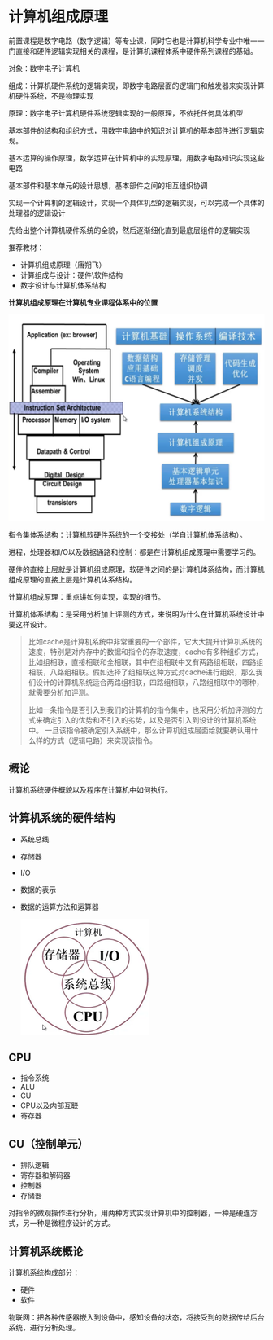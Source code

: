 # 计算机组成原理

前置课程是数字电路（数字逻辑）等专业课，同时它也是计算机科学专业中唯一一门直接和硬件逻辑实现相关的课程，是计算机课程体系中硬件系列课程的基础。

 

对象：数字电子计算机

组成：计算机硬件系统的逻辑实现，即数字电路层面的逻辑门和触发器来实现计算机硬件系统，不是物理实现

原理：数字电子计算机硬件系统逻辑实现的一般原理，不依托任何具体机型



基本部件的结构和组织方式，用数字电路中的知识对计算机的基本部件进行逻辑实现。

基本运算的操作原理，数学运算在计算机中的实现原理，用数字电路知识实现这些电路

基本部件和基本单元的设计思想，基本部件之间的相互组织协调

实现一个计算机的逻辑设计，实现一个具体机型的逻辑实现，可以完成一个具体的处理器的逻辑设计

先给出整个计算机硬件系统的全貌，然后逐渐细化直到最底层组件的逻辑实现



推荐教材：

- 计算机组成原理（唐朔飞）
- 计算组成与设计：硬件\软件结构
- 数字设计与计算机体系结构





**计算机组成原理在计算机专业课程体系中的位置**

![image-20220922212930368](.\images\image-20220922212930368.png)

指令集体系结构：计算机软硬件系统的一个交接处（学自计算机体系结构）。

进程，处理器和I/O以及数据通路和控制：都是在计算机组成原理中需要学习的。



硬件的直接上层就是计算机组成原理，软硬件之间的是计算机体系结构，而计算机组成原理的直接上层是计算机体系结构。

计算机组成原理：重点讲如何实现，实现的细节。

计算机体系结构：是采用分析加上评测的方式，来说明为什么在计算机系统设计中要这样设计。

> 比如cache是计算机系统中非常重要的一个部件，它大大提升计算机系统的速度，特别是对内存中的数据和指令的存取速度，cache有多种组织方式，比如组相联，直接相联和全相联，其中在组相联中又有两路组相联，四路组相联，八路组相联。假如选择了组相联这种方式对cache进行组织，那么我们设计的计算机系统适合两路组相联，四路组相联，八路组相联中的哪种，就需要分析加评测。   
>
> 比如一条指令是否引入到我们的计算机的指令集中，也采用分析加评测的方式来确定引入的优势和不引入的劣势，以及是否引入到设计的计算机系统中。 一旦该指令被确定引入系统中，那么计算机组成层面给就要确认用什么样的方式（逻辑电路）来实现该指令。



## 概论

计算机系统硬件概貌以及程序在计算机中如何执行。



## 计算机系统的硬件结构

- 系统总线

- 存储器

- I/O

- 数据的表示

- 数据的运算方法和运算器

  

  ![image-20220922214153675](.\images\image-20220922214153675.png)



## CPU

- 指令系统
- ALU
- CU
- CPU以及内部互联
- 寄存器



## CU（控制单元）

- 排队逻辑
- 寄存器和解码器
- 控制器
- 存储器



对指令的微观操作进行分析，用两种方式实现计算机中的控制器，一种是硬连方式，另一种是微程序设计的方式。





## 计算机系统概论

计算机系统构成部分：

- 硬件
- 软件





物联网：把各种传感器嵌入到设备中，感知设备的状态，将接受到的数据传给后台系统，进行分析处理。



